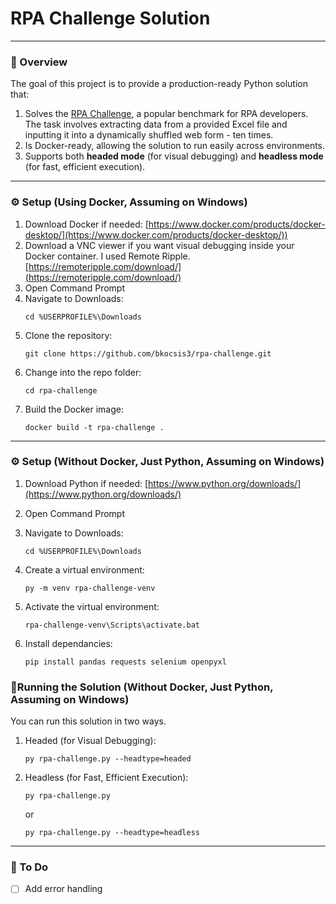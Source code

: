 # RPA Challenge Solution

---

### 📖 Overview
The goal of this project is to provide a production-ready Python solution that:

1. Solves the [RPA Challenge](https://rpachallenge.com), a popular benchmark for RPA developers. The task involves extracting data from a provided Excel file and inputting it into a dynamically shuffled web form - ten times.
2. Is Docker-ready, allowing the solution to run easily across environments.
3. Supports both **headed mode** (for visual debugging) and **headless mode** (for fast, efficient execution).

---

### ⚙️ Setup (Using Docker, Assuming on Windows)

1. Download Docker if needed: [https://www.docker.com/products/docker-desktop/](https://www.docker.com/products/docker-desktop/))
2. Download a VNC viewer if you want visual debugging inside your Docker container. I used Remote Ripple.
   [https://remoteripple.com/download/](https://remoteripple.com/download/)
4. Open Command Prompt
5. Navigate to Downloads:  
   ``` bash#
   cd %USERPROFILE%\Downloads
   ```
6. Clone the repository:
   ``` bash#
   git clone https://github.com/bkocsis3/rpa-challenge.git
   ```
7. Change into the repo folder:
   ``` bash#
   cd rpa-challenge
   ```
8. Build the Docker image:
   ``` bash#
   docker build -t rpa-challenge .
   ```

   
---

### ⚙️ Setup (Without Docker, Just Python, Assuming on Windows)

1. Download Python if needed: [https://www.python.org/downloads/](https://www.python.org/downloads/)
2. Open Command Prompt
3. Navigate to Downloads:  
   ``` bash#
   cd %USERPROFILE%\Downloads
   ```

6. Create a virtual environment:
   ``` bash#
   py -m venv rpa-challenge-venv
   ```
7. Activate the virtual environment:
   ``` bash#
   rpa-challenge-venv\Scripts\activate.bat
   ```
8. Install dependancies:
   ``` bash#
   pip install pandas requests selenium openpyxl
   ```

### 🏃Running the Solution (Without Docker, Just Python, Assuming on Windows)
You can run this solution in two ways. 
1. Headed (for Visual Debugging):
   ``` bash#
   py rpa-challenge.py --headtype=headed
   ```
2. Headless (for Fast, Efficient Execution):
    ``` bash#
   py rpa-challenge.py
   ```
   or
   ``` bash#
   py rpa-challenge.py --headtype=headless
   ```

---

### 🧠 To Do
- [ ] Add error handling

